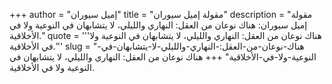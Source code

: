 +++
author = "إميل سيوران"
title = "مقولة إميل سيوران"
description = "مقولة إميل سيوران: هناك نوعان من العقل: النهاري والليلي، لا يتشابهان في النوعية ولا في الأخلاقية."
quote = '''هناك نوعان من العقل: النهاري والليلي، لا يتشابهان في النوعية ولا في الأخلاقية.''' 
slug = "هناك-نوعان-من-العقل:-النهاري-والليلي-لا-يتشابهان-في-النوعية-ولا-في-الأخلاقية"
+++
هناك نوعان من العقل: النهاري والليلي، لا يتشابهان في النوعية ولا في الأخلاقية.
